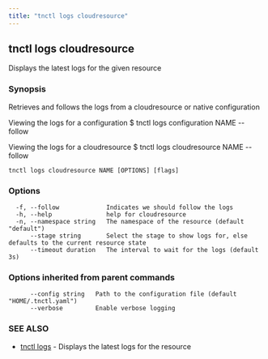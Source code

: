 ```yaml
---
title: "tnctl logs cloudresource"
---
```

## tnctl logs cloudresource

Displays the latest logs for the given resource

### Synopsis


Retrieves and follows the logs from a cloudresource or native configuration

Viewing the logs for a configuration
$ tnctl logs configuration NAME --follow

Viewing the logs for a cloudresource
$ tnctl logs cloudresource NAME --follow


```
tnctl logs cloudresource NAME [OPTIONS] [flags]
```

### Options

```
  -f, --follow             Indicates we should follow the logs
  -h, --help               help for cloudresource
  -n, --namespace string   The namespace of the resource (default "default")
      --stage string       Select the stage to show logs for, else defaults to the current resource state
      --timeout duration   The interval to wait for the logs (default 3s)
```

### Options inherited from parent commands

```
      --config string   Path to the configuration file (default "HOME/.tnctl.yaml")
      --verbose         Enable verbose logging
```

### SEE ALSO

* [tnctl logs](../tnctl_logs)	 - Displays the latest logs for the resource

